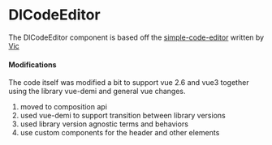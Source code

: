 # DlCodeEditor 

The DlCodeEditor component is based off the [simple-code-editor](https://github.com/justcaliturner/simple-code-editor) written by [Vic](https://github.com/justcaliturner)


#### Modifications
The code itself was modified a bit to support vue 2.6 and vue3 together using the library vue-demi and general vue changes. 
1. moved to composition api
2. used vue-demi to support transition between library versions
3. used library version agnostic terms and behaviors
4. use custom components for the header and other elements